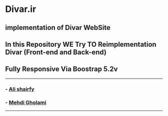 # Divar.ir
## implementation of Divar WebSite
## In this Repository WE Try TO Reimplementation Divar (Front-end and Back-end)
## Fully Responsive Via Boostrap 5.2v

---

### - [Ali shairfy](https://github.com/alisharify7)
### - [Mehdi Gholami](https://github.com/cc-Mehdi)

---

